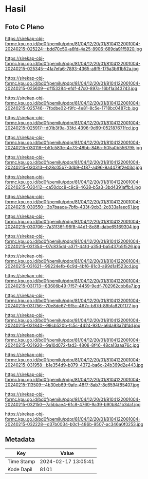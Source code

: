 # Hasil

## Foto C Plano

https://sirekap-obj-formc.kpu.go.id/bd0f/pemilu/pdpr/81/04/12/20/01/8104122001004-20240215-025224--bdd70c50-a6fd-4a25-8906-689da91f5920.jpg

https://sirekap-obj-formc.kpu.go.id/bd0f/pemilu/pdpr/81/04/12/20/01/8104122001004-20240215-025345--4fa7efa6-7893-4365-a8f5-175a3b61b52a.jpg

https://sirekap-obj-formc.kpu.go.id/bd0f/pemilu/pdpr/81/04/12/20/01/8104122001004-20240215-025609--df153284-efdf-47c0-897a-16bf1a343743.jpg

https://sirekap-obj-formc.kpu.go.id/bd0f/pemilu/pdpr/81/04/12/20/01/8104122001004-20240215-025746--7fbdbe02-f9fc-4e81-8c5e-1718bc0487cb.jpg

https://sirekap-obj-formc.kpu.go.id/bd0f/pemilu/pdpr/81/04/12/20/01/8104122001004-20240215-025917--d01b3f9a-33fd-4396-9d69-052187671fcd.jpg

https://sirekap-obj-formc.kpu.go.id/bd0f/pemilu/pdpr/81/04/12/20/01/8104122001004-20240215-030116--b51c583e-4c73-48bb-846c-505a0b556795.jpg

https://sirekap-obj-formc.kpu.go.id/bd0f/pemilu/pdpr/81/04/12/20/01/8104122001004-20240215-030313--b28c05b7-3db9-4f87-ad96-9a4479f2e03d.jpg

https://sirekap-obj-formc.kpu.go.id/bd0f/pemilu/pdpr/81/04/12/20/01/8104122001004-20240215-030412--ca50dcc8-c9c9-4638-b5a3-3bd4391affb4.jpg

https://sirekap-obj-formc.kpu.go.id/bd0f/pemilu/pdpr/81/04/12/20/01/8104122001004-20240215-030550--3b7baaca-7bfb-433f-9cb3-2c833a1aec61.jpg

https://sirekap-obj-formc.kpu.go.id/bd0f/pemilu/pdpr/81/04/12/20/01/8104122001004-20240215-030706--7a31f36f-96f8-44d1-8c88-dabe65169304.jpg

https://sirekap-obj-formc.kpu.go.id/bd0f/pemilu/pdpr/81/04/12/20/01/8104122001004-20240215-031354--07c835dd-a371-44fd-a35d-ba5437b5f526.jpg

https://sirekap-obj-formc.kpu.go.id/bd0f/pemilu/pdpr/81/04/12/20/01/8104122001004-20240215-031621--99224efb-6c9d-4bf6-81c0-a99d1a1523cd.jpg

https://sirekap-obj-formc.kpu.go.id/bd0f/pemilu/pdpr/81/04/12/20/01/8104122001004-20240215-031713--83606b49-7f57-4459-9edf-702962cbb6a7.jpg

https://sirekap-obj-formc.kpu.go.id/bd0f/pemilu/pdpr/81/04/12/20/01/8104122001004-20240215-031756--70e8de67-9f5c-467c-b87d-89bfa8201177.jpg

https://sirekap-obj-formc.kpu.go.id/bd0f/pemilu/pdpr/81/04/12/20/01/8104122001004-20240215-031840--99cb520b-fc5c-4424-93fa-a6da93a74fdd.jpg

https://sirekap-obj-formc.kpu.go.id/bd0f/pemilu/pdpr/81/04/12/20/01/8104122001004-20240215-031920--9a10d072-fad3-4808-8f46-48ca13aaa76c.jpg

https://sirekap-obj-formc.kpu.go.id/bd0f/pemilu/pdpr/81/04/12/20/01/8104122001004-20240215-031958--b1e354d9-b079-4372-ba6c-24b369d2e443.jpg

https://sirekap-obj-formc.kpu.go.id/bd0f/pemilu/pdpr/81/04/12/20/01/8104122001004-20240215-113509--4b30eb69-9afe-48f7-8ab7-8c6594f85407.jpg

https://sirekap-obj-formc.kpu.go.id/bd0f/pemilu/pdpr/81/04/12/20/01/8104122001004-20240215-032150--7a5bbae4-61c8-4760-9a39-b90b841b3daf.jpg

https://sirekap-obj-formc.kpu.go.id/bd0f/pemilu/pdpr/81/04/12/20/01/8104122001004-20240215-032228--d37b0034-b0c1-486b-9507-ac346a0f0253.jpg


## Metadata

| Key        | Value               |
| ---------- | ------------------- |
| Time Stamp | 2024-02-17 13:05:41 |
| Kode Dapil | 8101                |



